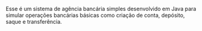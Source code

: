 Esse é um sistema de agência bancária simples desenvolvido em Java para simular operações bancárias básicas como criação de conta, depósito, saque e transferência.
